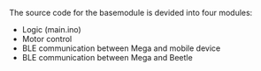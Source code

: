 The source code for the basemodule is devided into four modules:
* Logic (main.ino)
* Motor control
* BLE communication between Mega and mobile device
* BLE communication between Mega and Beetle
